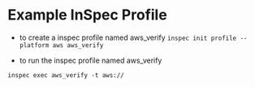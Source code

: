 # Example InSpec Profile
- to create a inspec profile named aws_verify
`inspec init profile --platform aws aws_verify`

- to run the inspec profile named aws_verify

`inspec exec aws_verify -t aws://`
